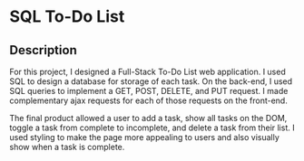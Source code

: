 # SQL To-Do List


## Description

For this project, I designed a Full-Stack To-Do List web application.  I used SQL to design a database for storage of each task.  On the back-end, I used SQL queries to implement a GET, POST, DELETE, and PUT request.  I made complementary ajax requests for each of those requests on the front-end.  



The final product allowed a user to add a task, show all tasks on the DOM, toggle a task from complete to incomplete, and delete a task from their list.  I used styling to make the page more appealing to users and also visually show when a task is complete.
